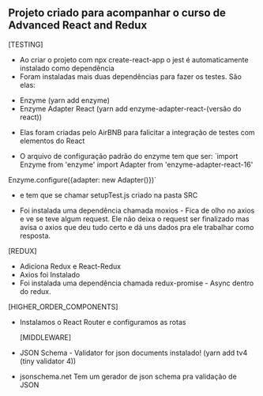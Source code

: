 ## Projeto criado para acompanhar o curso de Advanced React and Redux

[TESTING]

- Ao criar o projeto com npx create-react-app o jest é automaticamente instalado como dependência
- Foram instaladas mais duas dependências para fazer os testes. São elas:
 * Enzyme (yarn add enzyme)
 * Enzyme Adapter React (yarn add enzyme-adapter-react-(versão do react))
- Elas foram criadas pelo AirBNB para falicitar a integração de testes com elementos do React

 - O arquivo de configuração padrão do enzyme tem que ser:
  `import Enzyme from 'enzyme'
import Adapter from 'enzyme-adapter-react-16'

Enzyme.configure({adapter: new Adapter()})`
  * e tem que se chamar setupTest.js criado na pasta SRC

- Foi instalada uma dependência chamada moxios - Fica de olho no axios e ve se teve algum request. Ele não deixa o request ser finalizado
    mas avisa o axios que deu tudo certo e dá uns dados pra ele trabalhar como resposta.

[REDUX]

- Adiciona Redux e React-Redux
- Axios foi Instalado 
- Foi instalada uma dependência chamada redux-promise - Async dentro do redux.


[HIGHER_ORDER_COMPONENTS]

- Instalamos o React Router e configuramos as rotas

  [MIDDLEWARE]

- JSON Schema - Validator for json documents instalado! (yarn add tv4 (tiny validator 4))
- jsonschema.net Tem um gerador de json schema pra validação de JSON